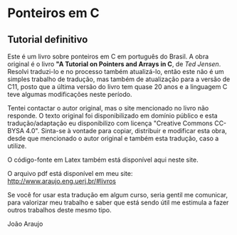 # Ponteiros em C
## Tutorial definitivo

Este é um livro sobre ponteiros em C em português do Brasil.
A obra original é o livro **"A Tutorial on Pointers and Arrays in C**, de *Ted Jensen*. Resolvi traduzi-lo e no processo também atualizá-lo, então este não é um simples trabalho de tradução, mas também de atualização para a versão de C11, posto que a última versão do livro tem quase 20 anos e a linguagem C teve algumas modificações neste período.

Tentei contactar o autor original, mas o site mencionado no livro não responde. O texto original foi disponibilizado em domínio público e esta tradução/adaptação eu disponibilizo com licença "Creative Commons CC-BYSA 4.0". Sinta-se à vontade para copiar, distribuir e modificar esta obra, desde que mencionado o autor original e também esta tradução, caso a utilize.

O código-fonte em Latex também está disponível aqui neste site.

O arquivo pdf está disponível em meu site: http://www.araujo.eng.uerj.br/#livros

Se você for usar esta tradução em algum curso, seria gentil me comunicar, para valorizar meu trabalho e saber que está sendo útil me estimula a fazer outros trabalhos deste mesmo tipo.

João Araujo
